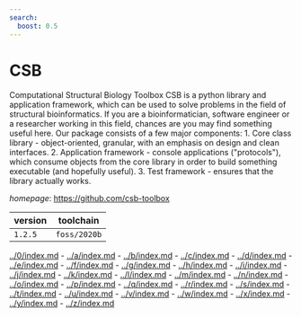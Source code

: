```yaml
---
search:
  boost: 0.5
---
```

# CSB

Computational Structural Biology Toolbox CSB is a python library and application framework, which can be used to solve    problems in the field of structural bioinformatics. If you are a                 bioinformatician, software engineer or a researcher working in this field,       chances are you may find something useful here. Our package consists of a few    major components: 1. Core class library - object-oriented, granular, with an emphasis on design    and clean interfaces. 2. Application framework - console applications ("protocols"), which consume     objects from the core library in order to build something executable (and        hopefully useful). 3. Test framework - ensures that the library actually works.

*homepage*: <https://github.com/csb-toolbox>

version | toolchain
--------|----------
``1.2.5`` | ``foss/2020b``

[../0/index.md](0) - [../a/index.md](a) - [../b/index.md](b) - [../c/index.md](c) - [../d/index.md](d) - [../e/index.md](e) - [../f/index.md](f) - [../g/index.md](g) - [../h/index.md](h) - [../i/index.md](i) - [../j/index.md](j) - [../k/index.md](k) - [../l/index.md](l) - [../m/index.md](m) - [../n/index.md](n) - [../o/index.md](o) - [../p/index.md](p) - [../q/index.md](q) - [../r/index.md](r) - [../s/index.md](s) - [../t/index.md](t) - [../u/index.md](u) - [../v/index.md](v) - [../w/index.md](w) - [../x/index.md](x) - [../y/index.md](y) - [../z/index.md](z)

